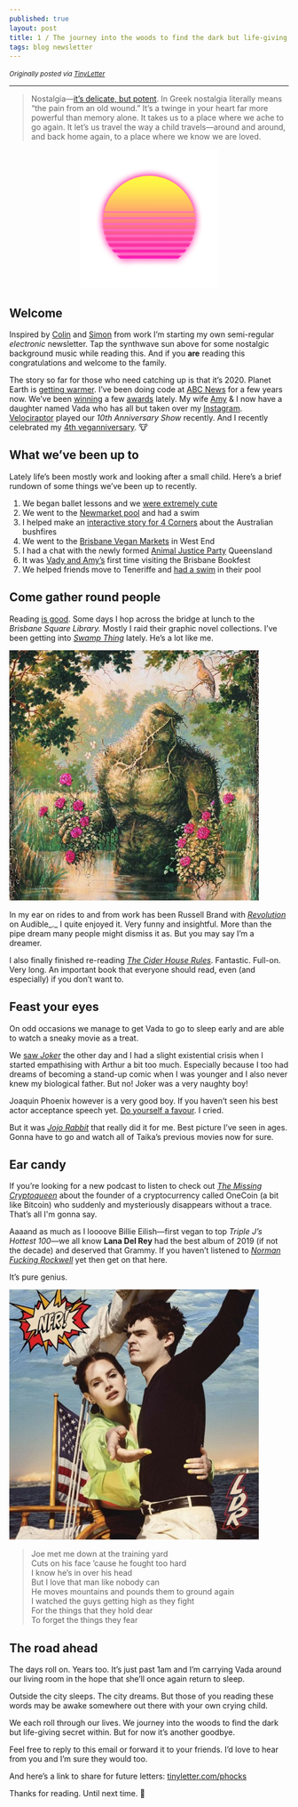 ```yaml
---
published: true
layout: post
title: 1 / The journey into the woods to find the dark but life-giving secret within 
tags: blog newsletter
---
```


<small>*Originally posted via [TinyLetter](http://tinyletter.com/phocks)*</small>

---

> Nostalgia—[it’s delicate, but potent](https://vimeo.com/20736616). In Greek nostalgia literally means “the pain from an old wound.” It’s a twinge in your heart far more powerful than memory alone. It takes us to a place where we ache to go again. It let’s us travel the way a child travels—around and around, and back home again, to a place where we know we are loved.

<center><a href="https://open.spotify.com/playlist/5nm0oigdKoPbe51rZNSkaK"><img src="/public/img/synthwave-sun.png" width="250" /></a></center>

## Welcome

Inspired by [Colin](https://colin-gourlay.com/ibam/) and [Simon](https://tinyletter.com/everysecondthursday) from work I’m starting my own semi-regular _electronic_ newsletter. Tap the synthwave sun above for some nostalgic background music while reading this. And if you **are** reading this congratulations and welcome to the family.

The story so far for those who need catching up is that it’s 2020. Planet Earth is [getting warmer](https://www.abc.net.au/news/2019-12-06/how-climate-change-has-impacted-your-life/11766018). I’ve been doing code at [ABC News](https://www.abc.net.au/news/joshua-byrd/8609896) for a few years now. We’ve been [winning](https://twitter.com/phocks/status/1095840923903188992?s=20) a few [awards](https://twitter.com/phocks/status/1225583701108543488?s=20) lately. My wife [Amy](https://twitter.com/lady_smock) & I now have a daughter named Vada who has all but taken over my [Instagram](https://instagram.com/phocks). [Velociraptor](https://open.spotify.com/artist/2oaH5gF2m6OPgZ3vuEUrPH) played our _10th Anniversary Show_ recently. And I recently celebrated my [4th veganniversary](https://twitter.com/phocks/status/1205044804138045441?s=20). 🐮

## What we’ve been up to

Lately life’s been mostly work and looking after a small child. Here’s a brief rundown of some things we’ve been up to recently.

1.  We began ballet lessons and we [were extremely cute](https://www.instagram.com/p/B8Sbc5-BJEU/?utm_source=ig_web_copy_link)
2.  We went to the [Newmarket pool](https://www.instagram.com/p/B7KwB7_AHO6/?utm_source=ig_web_copy_link) and had a swim
3.  I helped make an [interactive story for 4 Corners](https://www.abc.net.au/news/2020-02-03/inside-the-australian-bushfires-crisis/11890458) about the Australian bushfires
4.  We went to the [Brisbane Vegan Markets](https://www.instagram.com/p/B8VW6YeAUhL/) in West End
5.  I had a chat with the newly formed [Animal Justice Party](https://animaljusticeparty.org/qld/) Queensland
6.  It was [Vady and Amy’s](https://photos.app.goo.gl/PZEP4wja664Jzxik7) first time visiting the Brisbane Bookfest
7.  We helped friends move to Teneriffe and [had a swim](https://www.instagram.com/p/B8S3ALOg3wl/?utm_source=ig_web_copy_link) in their pool

## Come gather round people

Reading [is good](https://www.goodreads.com/user/show/2600381-joshua-byrd). Some days I hop across the bridge at lunch to the _Brisbane Square Library._ Mostly I raid their graphic novel collections. I’ve been getting into _[Swamp Thing](https://amzn.to/3blGrvW)_ lately. He’s a lot like me.

<img src="/public/img/swamp-thing.jpg" width="450" />

In my ear on rides to and from work has been Russell Brand with _[Revolution](https://amzn.to/2H3QMPl)_ on Audible_._ I quite enjoyed it. Very funny and insightful. More than the pipe dream many people might dismiss it as. But you may say I’m a dreamer.  
  
I also finally finished re-reading [_The Cider House Rules_](https://www.goodreads.com/work/quotes/3875895-the-cider-house-rules). Fantastic. Full-on. Very long. An important book that everyone should read, even (and especially) if you don’t want to.

## Feast your eyes

On odd occasions we manage to get Vada to go to sleep early and are able to watch a sneaky movie as a treat.  
  
We [saw _Joker_](https://letterboxd.com/phocksx/film/joker-2019/) the other day and I had a slight existential crisis when I started empathising with Arthur a bit too much. Especially because I too had dreams of becoming a stand-up comic when I was younger and I also never knew my biological father. But no! Joker was a very naughty boy!  
  
Joaquin Phoenix however is a very good boy. If you haven’t seen his best actor acceptance speech yet. [Do yourself a favour](https://www.theguardian.com/film/2020/feb/10/joaquin-phoenixs-oscars-speech-in-full). I cried.  
  
But it was [_Jojo Rabbit_](https://amzn.to/2Szhu7M) that really did it for me. Best picture I’ve seen in ages. Gonna have to go and watch all of Taika’s previous movies now for sure.

## Ear candy

If you’re looking for a new podcast to listen to check out [_The Missing Cryptoqueen_](https://open.spotify.com/show/5nk7d9MLCgE3M47mXPW7MP) about the founder of a cryptocurrency called OneCoin (a bit like Bitcoin) who suddenly and mysteriously disappears without a trace. That’s all I'm gonna say.  
  
Aaaand as much as I loooove Billie Eilish—first vegan to top _Triple J’s Hottest 100_—we all know **Lana Del Rey** had the best album of 2019 (if not the decade) and deserved that Grammy. If you haven’t listened to [_Norman Fucking Rockwell_](https://open.spotify.com/album/5XpEKORZ4y6OrCZSKsi46A) yet then get on that here.  
  
It’s pure genius.

<a href="https://open.spotify.com/album/5XpEKORZ4y6OrCZSKsi46A"><img src="/public/img/norman-fucking-rockwell.jpg" width="450" /></a>

>Joe met me down at the training yard  
Cuts on his face ’cause he fought too hard  
I know he’s in over his head  
But I love that man like nobody can  
He moves mountains and pounds them to ground again  
I watched the guys getting high as they fight  
For the things that they hold dear  
To forget the things they fear

## The road ahead

The days roll on. Years too. It’s just past 1am and I’m carrying Vada around our living room in the hope that she’ll once again return to sleep.  
  
Outside the city sleeps. The city dreams. But those of you reading these words may be awake somewhere out there with your own crying child.  
  
We each roll through our lives. We journey into the woods to find the dark but life-giving secret within. But for now it’s another goodbye.  
  
Feel free to reply to this email or forward it to your friends. I’d love to hear from you and I’m sure they would too.  
  
And here’s a link to share for future letters: [tinyletter.com/phocks](https://tinyletter.com/phocks)  
  
Thanks for reading. Until next time. 🖤
